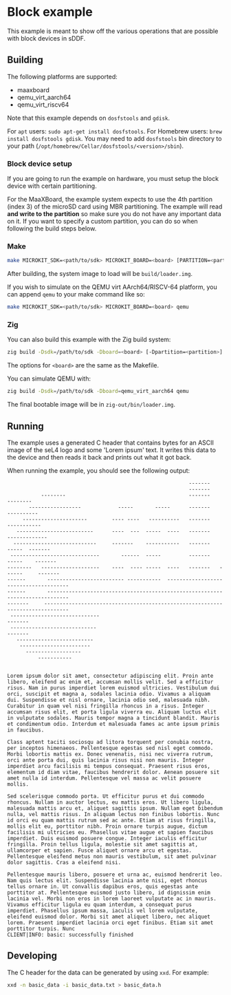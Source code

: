 <!--
   Copyright 2022, UNSW
   SPDX-License-Identifier: CC-BY-SA-4.0
-->
# Block example

This example is meant to show off the various operations that are possible
with block devices in sDDF.

## Building

The following platforms are supported:
* maaxboard
* qemu_virt_aarch64
* qemu_virt_riscv64

Note that this example depends on `dosfstools` and `gdisk`.

For `apt` users: `sudo apt-get install dosfstools`.
For Homebrew users: `brew install dosfstools gdisk`. You may need to add `dosfstools` bin directory to your path (`/opt/homebrew/Cellar/dosfstools/<version>/sbin`).

### Block device setup

If you are going to run the example on hardware, you must setup the block device
with certain partitioning.

For the MaaXBoard, the example system expects to use the 4th partition (index 3)
of the microSD card using MBR partitioning. The example will read **and write to
the partition** so make sure you do not have any important data on it. If you want
to specify a custom partition, you can do so when following the build steps below.

### Make

```sh
make MICROKIT_SDK=<path/to/sdk> MICROKIT_BOARD=<board> [PARTITION=<partition>]
```

After building, the system image to load will be `build/loader.img`.

If you wish to simulate on the QEMU virt AArch64/RISCV-64 platform, you can append
`qemu` to your make command like so:
```sh
make MICROKIT_SDK=<path/to/sdk> MICROKIT_BOARD=<board> qemu
```

### Zig

You can also build this example with the Zig build system:
```sh
zig build -Dsdk=/path/to/sdk -Dboard=<board> [-Dpartition=<partition>]
```

The options for `<board>` are the same as the Makefile.

You can simulate QEMU with:
```sh
zig build -Dsdk=/path/to/sdk -Dboard=qemu_virt_aarch64 qemu
```

The final bootable image will be in `zig-out/bin/loader.img`.

## Running

The example uses a generated C header that contains bytes for an ASCII
image of the seL4 logo and some 'Lorem ipsum' text. It writes this data
to the device and then reads it back and prints out what it got back.

When running the example, you should see the following output:
```
                                                           -------
                                                           -------
           --------                                        -------             --------
       -----------------            -----       -----      -------           ----------
     ---------------------        ---- ----   ----------   -------          -----------
   -------------------------      ----  ---  -----  ----   -------        -------------
  ---------------------------     -------    -----------   -------       -----  -------
 -----------------------------       ------  -----         -------     -----    -------
--------   -------------------    ----  ---- -----  ----   -------   ------     -------
------       ------------------------- -----------  --------------------------------------
------       -----------------------------------------------------------------------------
-------     ------------------------------------------------------------------------------
 -----------------------------                                                  -------
 ----------------------------                                                   -------
   -------------------------
    -----------------------
      ------------------
          -----------


Lorem ipsum dolor sit amet, consectetur adipiscing elit. Proin ante libero, eleifend ac enim et, accumsan mollis velit. Sed a efficitur risus. Nam in purus imperdiet lorem euismod ultricies. Vestibulum dui orci, suscipit et magna a, sodales lacinia odio. Vivamus a aliquam dui. Suspendisse et nisl ornare, lacinia odio sed, malesuada nibh. Curabitur in quam vel nisi fringilla rhoncus in a risus. Integer accumsan risus elit, et porta ligula viverra eu. Aliquam luctus elit in vulputate sodales. Mauris tempor magna a tincidunt blandit. Mauris et condimentum odio. Interdum et malesuada fames ac ante ipsum primis in faucibus.

Class aptent taciti sociosqu ad litora torquent per conubia nostra, per inceptos himenaeos. Pellentesque egestas sed nisl eget commodo. Morbi lobortis mattis ex. Donec venenatis, nisi nec viverra rutrum, orci ante porta dui, quis lacinia risus nisi non mauris. Integer imperdiet arcu facilisis mi tempus consequat. Praesent risus eros, elementum id diam vitae, faucibus hendrerit dolor. Aenean posuere sit amet nulla id interdum. Pellentesque vel massa ac velit posuere mollis.

Sed scelerisque commodo porta. Ut efficitur purus et dui commodo rhoncus. Nullam in auctor lectus, eu mattis eros. Ut libero ligula, malesuada mattis arcu et, aliquet sagittis ipsum. Nullam eget bibendum nulla, vel mattis risus. In aliquam lectus non finibus lobortis. Nunc id orci eu quam mattis rutrum sed ac ante. Etiam at risus fringilla, mollis elit eu, porttitor nibh. Proin ornare turpis augue, dictum facilisis mi ultricies eu. Phasellus vitae augue et sapien faucibus imperdiet. Duis euismod posuere congue. Integer iaculis efficitur fringilla. Proin tellus ligula, molestie sit amet sagittis at, ullamcorper et sapien. Fusce aliquet ornare arcu et egestas. Pellentesque eleifend metus non mauris vestibulum, sit amet pulvinar dolor sagittis. Cras a eleifend nisi.

Pellentesque mauris libero, posuere et urna ac, euismod hendrerit leo. Nam quis lectus elit. Suspendisse lacinia ante nisi, eget rhoncus tellus ornare in. Ut convallis dapibus eros, quis egestas ante porttitor at. Pellentesque euismod justo libero, id dignissim enim lacinia vel. Morbi non eros in lorem laoreet vulputate ac in mauris. Vivamus efficitur ligula eu quam interdum, a consequat purus imperdiet. Phasellus ipsum massa, iaculis vel lorem vulputate, eleifend euismod dolor. Morbi sit amet aliquet libero, nec aliquet lorem. Praesent imperdiet lacinia orci eget finibus. Etiam sit amet porttitor turpis. Nunc
CLIENT|INFO: basic: successfully finished
```

## Developing

The C header for the data can be generated by using `xxd`. For example:
```sh
xxd -n basic_data -i basic_data.txt > basic_data.h
```
